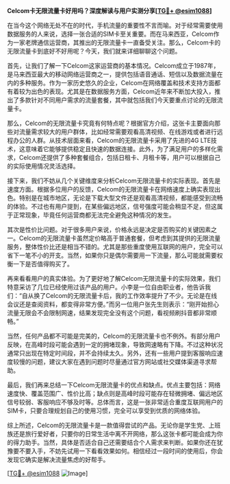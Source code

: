 **Celcom卡无限流量卡好用吗？深度解读与用户实测分享[[TG💪+ @esim1088](https://t.me/s/esim1088)]**

在当今这个网络无处不在的时代，手机流量的重要性不言而喻。对于经常需要使用数据服务的人来说，选择一张合适的SIM卡至关重要。而在马来西亚，Celcom作为一家老牌通信运营商，其推出的无限流量卡一直备受关注。那么，Celcom卡的无限流量卡到底好不好用呢？今天，我们就来详细聊聊这个问题。

首先，让我们了解一下Celcom这家运营商的基本情况。Celcom成立于1987年，是马来西亚最大的移动网络运营商之一，提供包括语音通话、短信以及数据流量在内的多种服务。作为一家历史悠久的企业，Celcom在网络覆盖和技术支持方面都有着较为出色的表现。尤其是在数据服务方面，Celcom近年来不断加大投入，推出了多款针对不同用户需求的流量套餐，其中就包括我们今天要重点讨论的无限流量卡。

那么，Celcom的无限流量卡究竟有何特点呢？根据官方介绍，这张卡主要面向那些对流量需求较大的用户群体，比如经常需要观看高清视频、在线游戏或者进行远程办公的人群。从技术层面来看，Celcom的无限流量卡采用了先进的4G LTE技术，这意味着它能够提供稳定且快速的数据连接。此外，为了满足用户的多样化需求，Celcom还提供了多种套餐组合，包括日租卡、月租卡等，用户可以根据自己的实际使用情况灵活选择。

接下来，我们不妨从几个关键维度来分析Celcom无限流量卡的实际表现。首先是速度方面。根据多位用户的反馈，Celcom的无限流量卡在网络速度上确实表现出色。特别是在城市地区，无论是下载大型文件还是观看高清视频，都能感受到流畅的体验。不过也有用户提到，在某些偏远地区，信号强度可能会稍显不足，但这属于正常现象，毕竟任何运营商都无法完全避免这种情况的发生。

其次是性价比问题。对于很多用户来说，价格永远是决定是否购买的关键因素之一。Celcom的无限流量卡虽然定价略高于普通套餐，但考虑到其提供的无限流量服务，整体性价比还是相当不错的。尤其是那些重度使用互联网的用户，完全可以省下一笔不小的开支。当然，如果你只是偶尔需要用一下流量，那么可能就需要权衡一下是否值得购买了。

再来看看用户的真实体验。为了更好地了解Celcom无限流量卡的实际效果，我们特意采访了几位已经使用过该产品的用户。小李是一位自由职业者，他告诉我们：“自从换了Celcom的无限流量卡后，我的工作效率提升了不少。无论是在线会议还是查阅资料，都变得非常方便。”而另一位用户张先生则表示：“刚开始担心流量无限会不会限制网速，结果发现完全没有这个问题，看视频刷抖音都非常顺畅。”

当然，任何产品都不可能是完美的，Celcom的无限流量卡也不例外。有部分用户反映，在高峰时段可能会遇到一定的拥堵现象，导致网速略有下降。不过这种状况通常只出现在特定时间段，并不会持续太久。另外，还有一些用户提到客服响应速度较慢的问题，建议大家在遇到问题时尽量通过官方网站或社交媒体渠道寻求帮助。

最后，我们再来总结一下Celcom无限流量卡的优点和缺点。优点主要包括：网络速度快、覆盖范围广、性价比高；缺点则是高峰时段可能存在轻微拥堵、偏远地区信号较弱、客服响应不够及时等。总体而言，这是一张非常适合重度互联网用户的SIM卡，只要合理规划自己的使用习惯，完全可以享受到优质的网络体验。

综上所述，Celcom的无限流量卡是一款值得尝试的产品。无论你是学生党、上班族还是旅行爱好者，只要你的日常生活中离不开网络，那么这张卡都可能会成为你的得力助手。当然，具体是否适合自己还需要结合个人需求来判断。如果你还在犹豫要不要入手，不妨先试用一下看看效果如何。相信经过一段时间的使用后，你会发现它确实是解决流量焦虑的好帮手。

[[TG💪+ @esim1088](https://t.me/s/esim1088) ![Image](https://i.postimg.cc/4NQfJmqS/Snipaste-2025-05-13-00-14-12.png)]